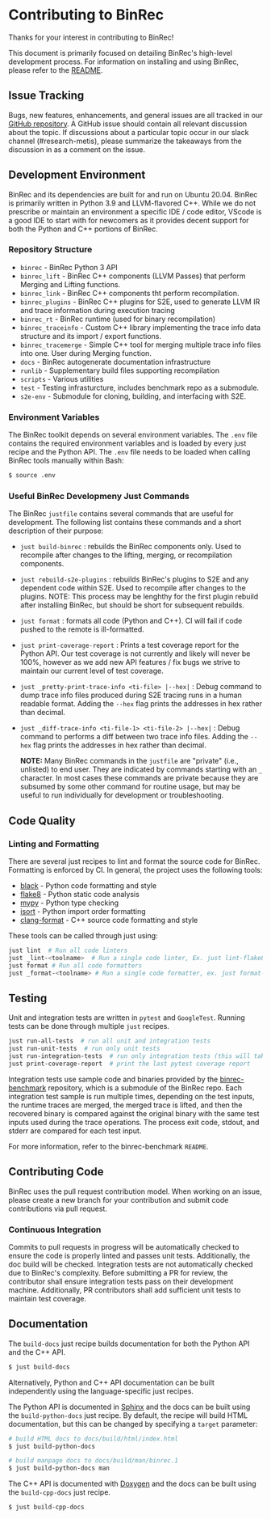 # Contributing to BinRec

Thanks for your interest in contributing to BinRec!

This document is primarily focused on detailing BinRec's high-level development process. For information on installing and using BinRec, please refer to the [README](README.md). 

## Issue Tracking

Bugs, new features, enhancements, and general issues are all tracked in our [GitHub repository](https://github.com/trailofbits/binrec-prerelease). A GitHub issue should contain all relevant discussion about the topic. If discussions about a particular topic occur in our slack channel (#research-metis), please summarize the takeaways from the discussion in as a comment on the issue.

## Development Environment

BinRec and its dependencies are built for and run on Ubuntu 20.04. BinRec is primarily written in Python 3.9 and LLVM-flavored C++. While we do not prescribe or maintain an environment a specific IDE / code editor, VScode is a good IDE to start with for newcomers as it provides decent support for both the Python and C++ portions of BinRec.

### Repository Structure

 - `binrec` - BinRec Python 3 API
 - `binrec_lift` - BinRec C++ components (LLVM Passes) that perform Merging and Lifting functions.
 - `binrec_link` - BinRec C++ components tht perform recompilation.
 - `binrec_plugins` - BinRec C++ plugins for S2E, used to generate LLVM IR and trace information during execution tracing
 - `binrec_rt` - BinRec runtime (used for binary recompilation)
 - `binrec_traceinfo` - Custom C++ library implementing the trace info data structure and its import / export functions.
 - `binrec_tracemerge` - Simple C++ tool for merging multiple trace info files into one. User during Merging function.
 - `docs` - BinRec autogenerate documentation infrastructure
 - `runlib` - Supplementary build files supporting recompilation
 - `scripts` - Various utilities
 - `test` - Testing infrasturcture, includes benchmark repo as a submodule.
 - `s2e-env` - Submodule for cloning, building, and interfacing with S2E.


### Environment Variables

The BinRec toolkit depends on several environment variables. The `.env` file contains the required environment variables and is loaded by every just recipe and the Python API. The `.env` file needs to be loaded when calling BinRec tools manually within Bash:

   ```bash
   $ source .env
   ```

### Useful BinRec Developmeny Just Commands 

The BinRec `justfile` contains several commands that are useful for development.  The following list contains these commands and a short description of their purpose:

 - `just build-binrec` : rebuilds the BinRec components only. Used to recompile after changes to the lifting, merging, or recompilation components.
 - `just rebuild-s2e-plugins` : rebuilds BinRec's plugins to S2E and any dependent code within S2E. Used to recompile after changes to the plugins. NOTE: This process may be lenghthy for the first plugin rebuild after installing BinRec, but should be short for subsequent rebuilds.
 - `just format` : formats all code (Python and C++). CI will fail if code pushed to the remote is ill-formatted.
 - `just print-coverage-report` : Prints a test coverage report for the Python API. Our test coverage is not currently and likely will never be 100%, however as we add new API features / fix bugs we strive to maintain our current level of test coverage.
 - `just _pretty-print-trace-info <ti-file> |--hex|` : Debug command to dump trace info files produced during S2E tracing runs in a human readable format. Adding the `--hex` flag prints the addresses in hex rather than decimal.
 - `just _diff-trace-info <ti-file-1> <ti-file-2> |--hex|` : Debug command to performs a diff between two trace info files. Adding the `--hex` flag prints the addresses in hex rather than decimal.
 
   **NOTE:** Many BinRec commands in the `justfile` are "private" (i.e., unlisted) to end user. They are indicated by commands starting with an `_` character. In most cases these commands are private because they are subsumed by some other command for routine usage, but may be useful to run individually for development or troubleshooting.

## Code Quality

### Linting and Formatting

There are several just recipes to lint and format the source code for BinRec. Formatting is enforced by CI. In general, the
project uses the following tools:

- [black](https://github.com/psf/black) - Python code formatting and style
- [flake8](https://flake8.pycqa.org/en/latest/) - Python static code analysis
- [mypy](https://github.com/python/mypy) - Python type checking
- [isort](https://github.com/PyCQA/isort) - Python import order formatting
- [clang-format](https://clang.llvm.org/docs/ClangFormat.html) - C++ source code formatting and style

These tools can be called through just using:

```bash
just lint  # Run all code linters
just _lint-<toolname>  # Run a single code linter, Ex. just lint-flake8
just format # Run all code formatters
just _format-<toolname> # Run a single code formatter, ex. just format-black
```

## Testing

Unit and integration tests are written in `pytest` and `GoogleTest`. Running tests can be done through multiple `just` recipes.

```bash
just run-all-tests  # run all unit and integration tests
just run-unit-tests  # run only unit tests
just run-integration-tests  # run only integration tests (this will take several minutes)
just print-coverage-report  # print the last pytest coverage report
```

Integration tests use sample code and binaries provided by the
[binrec-benchmark](https://github.com/trailofbits/binrec-benchmark) repository, which is a submodule of the BinRec repo.
Each integration test sample is run multiple times, depending on the test inputs, the runtime traces are merged, the
merged trace is lifted, and then the recovered binary is compared against the original binary with the same test inputs
used during the trace operations. The process exit code, stdout, and stderr are compared for each test input.

For more information, refer to the binrec-benchmark `README`.

## Contributing Code
BinRec uses the pull request contribution model. When working on an issue, please create a new branch for your contribution and submit code contributions via pull request.


### Continuous Integration
Commits to pull requests in progress will be automatically checked to ensure the code is properly linted and passes unit tests. Additionally, the doc build will be checked. Integration tests are not automatically checked due to BinRec's complexity. Before submitting a PR for review, the contributor shall ensure integration tests pass on their development machine. Additionally, PR contributors shall add sufficient unit tests to maintain test coverage.

## Documentation
The `build-docs` just recipe builds documentation for both the Python API and the C++ API.

   ```bash
   $ just build-docs
   ```

Alternatively, Python and C++ API documentation can be built independently using the language-specific just recipes.

The Python API is documented in [Sphinx](https://www.sphinx-doc.org/en/master/) and the docs can be built using the `build-python-docs` just recipe. By default, the recipe will build HTML documentation, but this can be changed by specifying a `target` parameter:

   ```bash
   # build HTML docs to docs/build/html/index.html
   $ just build-python-docs

   # build manpage docs to docs/build/man/binrec.1
   $ just build-python-docs man
   ```

The C++ API is documented with [Doxygen](https://www.doxygen.nl/index.html) and the docs can be built using the `build-cpp-docs` just recipe.

   ```bash
   $ just build-cpp-docs
   ```